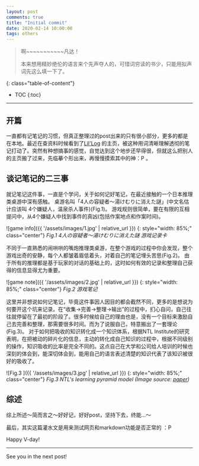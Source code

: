 ```yaml
---
layout: post
comments: true
title: "Initial commit"
date: 2020-02-14 10:00:00
tags: others
---
```


> 啊~~~~~~~~~~~凡达！
> 
> 本来想用精妙绝伦的语言来个先声夺人的，可惜词穷读的书少，只能用拟声词先这么填一下了。

<!--more-->

{: class="table-of-content"}
* TOC
{:toc}

---

## 开篇

一直都有记笔记的习惯，但真正整理过的post出来的只有很小部分，更多的都是在本地。最近在查资料时候看到了[Lil'Log](https://lilianweng.github.io/lil-log/) 的主页，被这种用词清晰理解透彻的笔记打动了。突然有种想搞事的感觉，自觉达到这个地步还早得很，但就这么把别人的主页搬了过来，先临摹个形出来，再慢慢摸索其中的神：P 。


## 谈记笔记的二三事

就记笔记这件事，一直是个学问，关于如何记好笔记，在最近接触的一个日本推理类桌游中深有感触。
桌游名叫「4人の容疑者～湯けむりに消えた謎」(中文名估计应该叫 4个嫌疑人，温泉杀人事件)(Fig.1)。 
游戏规则很简单，要在有限的互相提问中，从4个嫌疑人中找到事件的真凶(包括作案地点和作案时间)。 

![game info]({{ '/assets/images/1.jpg' | relative_url }})
{: style="width: 85%;" class="center"}
*Fig.1 4人の容疑者～湯けむりに消えた謎 游戏记录卡*

不同于一直熟悉的闹哄哄的嘴炮推理类桌游，在整个游戏的过程中你会发现，整个游戏出奇的安静，每个人都皱着眉低着头，对着自己的笔记埋头苦思(Fig.2)。 由于所有的推理都是基于玩家的对话的基础上的，这时如何有效的记录和整理自己获得的信息显得尤为重要。

![game note]({{ '/assets/images/2.jpg' | relative_url }})
{: style="width: 85%;" class="center"}
*Fig.2 游戏笔记*

这里并非想说如何记笔记，毕竟这件事因人因目的都会截然不同，更多的是想说为何要开这个坑来记录。在“收集->完善->整理->输出”的过程中，扪心自问，自己往往就停留在了最初的阶段了。很多时候给自己的理由也是，没有一个目标来激励自己去完善和整理，那需要很多时间。而为了说服自己，特意搬出了一套理论(Fig.3)。 对于如何把吸收的知识转化成一个知识体系，根据NTL Institute的研究表明，在把被动的碎片化的信息，主动的转化成自己知识的过程中，根据不同级别的操作，知识吸收的比率是完全不同的。这点自己在大学和公司给人培训的时候也深刻的体会到，能深切体会到，能用自己的语言表述清楚的知识代表了该知识被很好的吸收了。

![Fig.3 ]({{ '/assets/images/3.jpg' | relative_url }})
{: style="width: 85%;" class="center"}
*Fig.3 NTL's learning pyramid model (Image source: [paper](https://www.researchgate.net/publication/317267917_Role_of_Engineering_Design_in_Enhancing_ABET_Outcomes_of_Engineering_Programs_at_Taif_University/figures?lo=1))*

## 综述

综上所述～简而言之～好好记，好好post，坚持下去，终能...～

最后，其实这篇灌水文是用来测试网页和markdown功能是否正常的 ：P 

Happy V-day!

---

See you in the next post!



